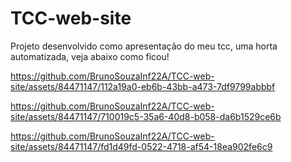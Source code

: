# TCC-web-site
Projeto desenvolvido como apresentação do meu tcc, uma horta automatizada, veja abaixo como ficou!


https://github.com/BrunoSouzaInf22A/TCC-web-site/assets/84471147/112a19a0-eb6b-43bb-a473-7df9799abbbf

https://github.com/BrunoSouzaInf22A/TCC-web-site/assets/84471147/710019c5-35a6-40d8-b058-da6b1529ce6b

https://github.com/BrunoSouzaInf22A/TCC-web-site/assets/84471147/fd1d49fd-0522-4718-af54-18ea902fe6c9

